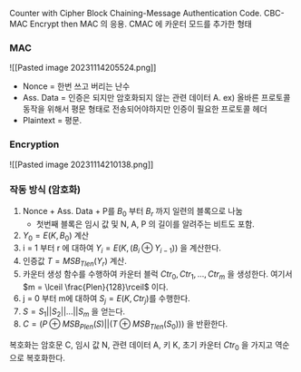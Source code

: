 Counter with Cipher Block Chaining-Message Authentication Code.
CBC-MAC
Encrypt then MAC 의 응용.
CMAC 에 카운터 모드를 추가한 형태
### MAC
![[Pasted image 20231114205524.png]]
- Nonce = 한번 쓰고 버리는 난수
- Ass. Data = 인증은 되지만 암호화되지 않는 관련 데이터 A. ex) 올바른 프로토콜 동작을 위해서 평문 형태로 전송되어야하지만 인증이 필요한 프로토콜 헤더
- Plaintext = 평문.

### Encryption
![[Pasted image 20231114210138.png]]

### 작동 방식 (암호화)
1) Nonce + Ass. Data + P를 $B_0$ 부터 $B_r$ 까지 일련의 블록으로 나눔
   - 첫번째 블록은 임시 값 및 N, A, P 의 길이를 알려주는 비트도 포함.
2) $Y_0 = E(K, B_0)$ 계산
3) i = 1 부터 r 에 대하여 $Y_i = E(K, (B_i \oplus Y_{i-1}))$ 을 계산한다.
4) 인증값 $T = MSB_{Tlen}(Y_r)$ 계산.
5) 카운터 생성 함수를 수행하여 카운터 블럭 $Ctr_0, Ctr_1, ..., Ctr_m$ 을 생성한다. 여기서 $m = \lceil \frac{Plen}{128}\rceil$ 이다.
6) j = 0 부터 m에 대하여 $S_j = E(K, Ctr_j)$를 수행한다.
7) $S = S_1||S_2||...||S_m$ 을 얻는다.
8) $C = (P \oplus MSB_{Plen}(S) || (T \oplus MSB_{Tlen}(S_0)))$ 을 반환한다.

복호화는 암호문 C, 임시 값 N, 관련 데이터 A, 키 K, 초기 카운터 $Ctr_0$ 을 가지고 역순으로 복호화한다.